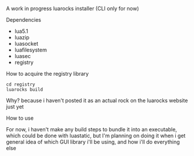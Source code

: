 A work in progress luarocks installer (CLI only for now)

Dependencies

- lua5.1
- luazip
- luasocket
- luafilesystem
- luasec
- registry

How to acquire the registry library

```
cd registry
luarocks build
```
Why? because i haven't posted it as an actual rock on the luarocks website just yet


How to use

For now, i haven't make any build steps to bundle it into an executable, which could be done with luastatic, but I'm planning on doing it when i get general idea of which GUI library i'll be using, and how i'll do everything else
